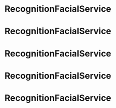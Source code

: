 # RecognitionFacialService
# RecognitionFacialService
# RecognitionFacialService
# RecognitionFacialService
# RecognitionFacialService
